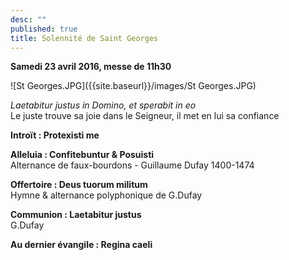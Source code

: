 ```yaml
---
desc: ""
published: true
title: Solennité de Saint Georges
---
```

**Samedi 23 avril 2016, messe de 11h30**

![St Georges.JPG]({{site.baseurl}}/images/St Georges.JPG)

*Laetabitur justus in Domino, et sperabit in eo*  
Le juste trouve sa joie dans le Seigneur, il met en lui sa confiance

**Introït : Protexisti me**

**Alleluia : Confitebuntur & Posuisti**  
Alternance de faux-bourdons - Guillaume Dufay 1400-1474

**Offertoire : Deus tuorum militum**  
Hymne & alternance polyphonique de G.Dufay

**Communion : Laetabitur justus**  
G.Dufay

**Au dernier évangile : Regina caeli**
